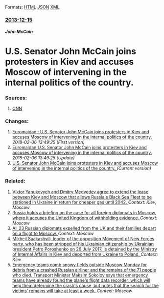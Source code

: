 
Formats: [HTML](/news/2013/12/15/u-s-senator-john-mccain-joins-protesters-in-kiev-and-accuses-moscow-of-intervening-in-the-internal-politics-of-the-country.html)  [JSON](/news/2013/12/15/u-s-senator-john-mccain-joins-protesters-in-kiev-and-accuses-moscow-of-intervening-in-the-internal-politics-of-the-country.json)  [XML](/news/2013/12/15/u-s-senator-john-mccain-joins-protesters-in-kiev-and-accuses-moscow-of-intervening-in-the-internal-politics-of-the-country.xml)  

### [2013-12-15](/news/2013/12/15/index.md)

##### John McCain
# U.S. Senator John McCain joins protesters in Kiev and accuses Moscow of intervening in the internal politics of the country. 




### Sources:

1. [CNN](http://www.cnn.com/2013/12/15/world/europe/ukraine-protests/)

### Changes:

1. [Euromaidan:: U.S. Senator John McCain joins protesters in Kiev and accuses Moscow of intervening in the internal politics of the country. ](/news/2013/12/15/euromaidan-u-s-senator-john-mccain-joins-protesters-in-kiev-and-accuses-moscow-of-intervening-in-the-internal-politics-of-the-country.md) _2018-02-06 13:49:25 (First version)_
2. [Euromaidan:U.S. Senator John McCain joins protesters in Kiev and accuses Moscow of intervening in the internal politics of the country. ](/news/2013/12/15/euromaidan-pu-s-senator-john-mccain-joins-protesters-in-kiev-and-accuses-moscow-of-intervening-in-the-internal-politics-of-the-country.md) _2018-02-06 13:49:25 (Update)_
2. [U.S. Senator John McCain joins protesters in Kiev and accuses Moscow of intervening in the internal politics of the country. ](/news/2013/12/15/u-s-senator-john-mccain-joins-protesters-in-kiev-and-accuses-moscow-of-intervening-in-the-internal-politics-of-the-country.md) _(Current version)_

### Related:

1. [Viktor Yanukovych and Dmitry Medvedev agree to extend the lease between Kiev and Moscow that allows Russia's Black Sea Fleet to be stationed in Ukraine in return for cheaper gas until 2042. ](/news/2010/04/21/viktor-yanukovych-and-dmitry-medvedev-agree-to-extend-the-lease-between-kiev-and-moscow-that-allows-russia-s-black-sea-fleet-to-be-stationed.md) _Context: Kiev, Moscow_
2. [Russia holds a briefing on the case for all foreign diplomats in Moscow, where it accuses the United Kingdom of withholding evidence. ](/news/2018/03/21/russia-holds-a-briefing-on-the-case-for-all-foreign-diplomats-in-moscow-where-it-accuses-the-united-kingdom-of-withholding-evidence.md) _Context: Moscow_
3. [All 23 Russian diplomats expelled from the UK and their families depart on a flight to Moscow. ](/news/2018/03/20/all-23-russian-diplomats-expelled-from-the-uk-and-their-families-depart-on-a-flight-to-moscow.md) _Context: Moscow_
4. [Mikheil Saakashvili, leader of the opposition Movement of New Forces party, who has been stripped of his Ukrainian citizenship by Ukrainian president Petro Poroshenko on 26 July 2017, is detained by the Ministry of Internal Affairs in Kiev and deported from Ukraine to Poland. ](/news/2018/02/12/mikheil-saakashvili-leader-of-the-opposition-movement-of-new-forces-party-who-has-been-stripped-of-his-ukrainian-citizenship-by-ukrainian.md) _Context: Kiev_
5. [Emergency teams comb snowy fields outside Moscow Monday for debris from a crashed Russian airliner and the remains of the 71 people who died. Transport Minister Maksim Sokolov says that emergency teams have already found the plane's flight data recorder, which will help them determine the crash's cause, but notes that the search for the victims' remains will take at least a week. ](/news/2018/02/12/emergency-teams-comb-snowy-fields-outside-moscow-monday-for-debris-from-a-crashed-russian-airliner-and-the-remains-of-the-71-people-who-died.md) _Context: Moscow_
